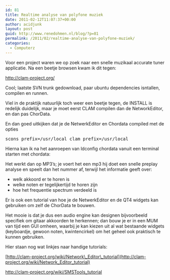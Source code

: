 ```yaml
---
id: 81
title: Realtime analyse van polyfone muziek
date: 2011-02-12T11:07:37+00:00
author: acidjunk
layout: post
guid: http://www.renedohmen.nl/blog/?p=81
permalink: /2011/02/realtime-analyse-van-polyfone-muziek/
categories:
  - Computerz
---
```

Voor een project waren we op zoek naar een snelle muzikaal accurate tuner applicatie. Na een beetje browsen kwam ik dit tegen:

<http://clam-project.org/>

Cool; laatste SVN trunk gedownload, paar ubuntu dependencies isntallen, compilen en runnen.

Viel in de praktijk natuurlijk toch weer een beetje tegen, de INSTALL is redelijk duidelijk, maar je moet eerst CLAM compilen dan de NetworkEditor, en dan pas ChorData.

En dan goed uitkijken dat je de NetwerkEditor en Chordata compiled met de opties

<pre>scons prefix=/usr/local clam_prefix=/usr/local</pre>

Hierna kan ik na het aanroepen van ldconfig chordata vanuit een terminal starten met chordata:
  


Het werkt dan op MP3&#8217;s; je voert het een mp3 hij doet een snelle preplay analyse en speelt dan het nummer af, terwijl het informatie geeft over:

  * welk akkoord er te horen is
  * welke noten er tegelijkertijd te horen zijn
  * hoe het frequentie spectrum verdeeld is

Er is ook een tutorial van hoe je de NetwerkEditor en de QT4 widgets kan gebruiken om zelf de ChorData te bouwen.

Het mooie is dat je dus een audio engine kan designen bijvoorbeeld specifiek om gitaar akkoorden te herkennen; dan bouw je er in een MUM van tijd een GUI omheen, waarbij je kan kiezen uit al wat bestaande widgets (keyboardje, gewoon noten, kwintencirkel) om het geheel ook praktisch te kunnen gebruiken.

Hier staan nog wat linkjes naar handige tutorials:

[http://clam-project.org/wiki/Network\_Editor\_tutorial](http://clam-project.org/wiki/Network_Editor_tutorial)

<http://clam-project.org/wiki/SMSTools_tutorial>